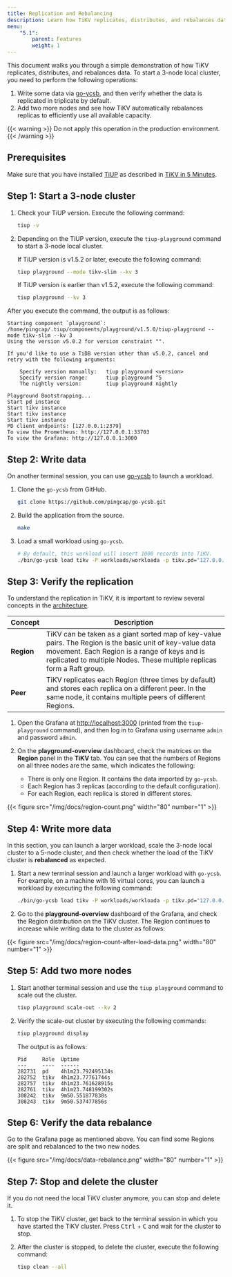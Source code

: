 ```yaml
---
title: Replication and Rebalancing
description: Learn how TiKV replicates, distributes, and rebalances data.
menu:
    "5.1":
        parent: Features
        weight: 1
---
```


This document walks you through a simple demonstration of how TiKV replicates, distributes, and rebalances data. To start a 3-node local cluster, you need to perform the following operations:

1. Write some data via [go-ycsb](https://github.com/pingcap/go-ycsb), and then verify whether the data is replicated in triplicate by default.
2. Add two more nodes and see how TiKV automatically rebalances replicas to efficiently use all available capacity.

{{< warning >}}
Do not apply this operation in the production environment.
{{< /warning >}}

## Prerequisites

Make sure that you have installed [TiUP](https://github.com/pingcap/tiup) as described in [TiKV in 5 Minutes](../../tikv-in-5-minutes).

## Step 1: Start a 3-node cluster

1. Check your TiUP version. Execute the following command:

    ```sh
    tiup -v
    ```

2. Depending on the TiUP version, execute the `tiup-playground` command to start a 3-node local cluster.

    If TiUP version is v1.5.2 or later, execute the following command:

    ```sh
    tiup playground --mode tikv-slim --kv 3
    ```

    If TiUP version is earlier than v1.5.2, execute the following command:

    ```sh
    tiup playground --kv 3
    ```

After you execute the command, the output is as follows:

```
Starting component `playground`: /home/pingcap/.tiup/components/playground/v1.5.0/tiup-playground --mode tikv-slim --kv 3
Using the version v5.0.2 for version constraint "".

If you'd like to use a TiDB version other than v5.0.2, cancel and retry with the following arguments:

    Specify version manually:   tiup playground <version>
    Specify version range:      tiup playground ^5
    The nightly version:        tiup playground nightly

Playground Bootstrapping...
Start pd instance
Start tikv instance
Start tikv instance
Start tikv instance
PD client endpoints: [127.0.0.1:2379]
To view the Prometheus: http://127.0.0.1:33703
To view the Grafana: http://127.0.0.1:3000
```

## Step 2: Write data

On another terminal session, you can use [go-ycsb](https://github.com/pingcap/go-ycsb) to launch a workload.

1. Clone the `go-ycsb` from GitHub.

    ```sh
    git clone https://github.com/pingcap/go-ycsb.git
    ```

2. Build the application from the source.

    ```sh
    make
    ```

3. Load a small workload using `go-ycsb`.

    ```sh
    # By default, this workload will insert 1000 records into TiKV.
    ./bin/go-ycsb load tikv -P workloads/workloada -p tikv.pd="127.0.0.1:2379" -p tikv.type="raw"
    ```

## Step 3: Verify the replication

To understand the replication in TiKV, it is important to review several concepts in the [architecture](https://github.com/tikv/tikv#tikv-software-stack).

| Concept    | Description                                                                                                                                                                                                                         |
| ---------- | ----------------------------------------------------------------------------------------------------------------------------------------------------------------------------------------------------------------------------------- |
| **Region** | TiKV can be taken as a giant sorted map of key-value pairs. The Region is the basic unit of key-value data movement. Each Region is a range of keys and is replicated to multiple Nodes. These multiple replicas form a Raft group. |
| **Peer**   | TiKV replicates each Region (three times by default) and stores each replica on a different peer. In the same node, it contains multiple peers of different Regions.                                                                |

1. Open the Grafana at [http://localhost:3000](http://localhost:3000) (printed from the `tiup-playground` command), and then log in to Grafana using username `admin` and password `admin`.

2. On the **playground-overview** dashboard, check the matrices on the **Region** panel in the **TiKV** tab. You can see that the numbers of Regions on all three nodes are the same, which indicates the following:

   * There is only one Region. It contains the data imported by `go-ycsb`.
   * Each Region has 3 replicas (according to the default configuration).
   * For each Region, each replica is stored in different stores.

{{< figure
    src="/img/docs/region-count.png"
    width="80"
    number="1" >}}

## Step 4: Write more data

In this section, you can launch a larger workload, scale the 3-node local cluster to a 5-node cluster, and then check whether the load of the TiKV cluster is **rebalanced** as expected.

1. Start a new terminal session and launch a larger workload with `go-ycsb`.
    For example, on a machine with 16 virtual cores, you can launch a workload by executing the following command:

   ```sh
   ./bin/go-ycsb load tikv -P workloads/workloada -p tikv.pd="127.0.0.1:2379" -p tikv.type="raw" -p tikv.conncount=16 -p threadcount=16 -p recordcount=1000000
   ```

2. Go to the **playground-overview** dashboard of the Grafana, and check the Region distribution on the TiKV cluster. The Region continues to increase while writing data to the cluster as follows:

{{< figure
    src="/img/docs/region-count-after-load-data.png"
    width="80"
    number="1" >}}

## Step 5: Add two more nodes

1. Start another terminal session and use the `tiup playground` command to scale out the cluster.

    ```sh
    tiup playground scale-out --kv 2
    ```

2. Verify the scale-out cluster by executing the following commands:

    ```sh
    tiup playground display
    ```

    The output is as follows:

    ```
    Pid     Role  Uptime
    ---     ----  ------
    282731  pd    4h1m23.792495134s
    282752  tikv  4h1m23.77761744s
    282757  tikv  4h1m23.761628915s
    282761  tikv  4h1m23.748199302s
    308242  tikv  9m50.551877838s
    308243  tikv  9m50.537477856s
    ```

## Step 6: Verify the data rebalance

Go to the Grafana page as mentioned above. You can find some Regions are split and rebalanced to the two new nodes.

{{< figure
    src="/img/docs/data-rebalance.png"
    width="80"
    number="1" >}}

## Step 7: Stop and delete the cluster

If you do not need the local TiKV cluster anymore, you can stop and delete it.

1. To stop the TiKV cluster, get back to the terminal session in which you have started the TiKV cluster. Press <kbd>Ctrl</kbd> + <kbd>C</kbd> and wait for the cluster to stop.

2. After the cluster is stopped, to delete the cluster, execute the following command:

    ```sh
    tiup clean --all
    ```